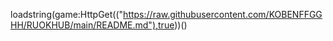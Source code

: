 loadstring(game:HttpGet(("https://raw.githubusercontent.com/KOBENFFGGHH/RUOKHUB/main/README.md"),true))()
